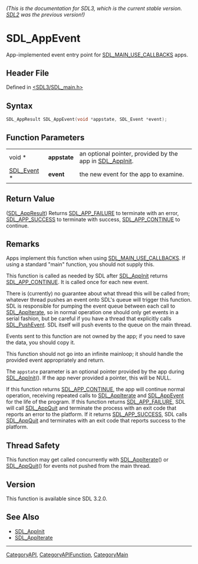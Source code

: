 ###### (This is the documentation for SDL3, which is the current stable version. [SDL2](https://wiki.libsdl.org/SDL2/) was the previous version!)
# SDL_AppEvent

App-implemented event entry point for [SDL_MAIN_USE_CALLBACKS](SDL_MAIN_USE_CALLBACKS) apps.

## Header File

Defined in [<SDL3/SDL_main.h>](https://github.com/libsdl-org/SDL/blob/main/include/SDL3/SDL_main.h)

## Syntax

```c
SDL_AppResult SDL_AppEvent(void *appstate, SDL_Event *event);
```

## Function Parameters

|                          |              |                                                                         |
| ------------------------ | ------------ | ----------------------------------------------------------------------- |
| void *                   | **appstate** | an optional pointer, provided by the app in [SDL_AppInit](SDL_AppInit). |
| [SDL_Event](SDL_Event) * | **event**    | the new event for the app to examine.                                   |

## Return Value

([SDL_AppResult](SDL_AppResult)) Returns [SDL_APP_FAILURE](SDL_APP_FAILURE)
to terminate with an error, [SDL_APP_SUCCESS](SDL_APP_SUCCESS) to terminate
with success, [SDL_APP_CONTINUE](SDL_APP_CONTINUE) to continue.

## Remarks

Apps implement this function when using
[SDL_MAIN_USE_CALLBACKS](SDL_MAIN_USE_CALLBACKS). If using a standard
"main" function, you should not supply this.

This function is called as needed by SDL after [SDL_AppInit](SDL_AppInit)
returns [SDL_APP_CONTINUE](SDL_APP_CONTINUE). It is called once for each
new event.

There is (currently) no guarantee about what thread this will be called
from; whatever thread pushes an event onto SDL's queue will trigger this
function. SDL is responsible for pumping the event queue between each call
to [SDL_AppIterate](SDL_AppIterate), so in normal operation one should only
get events in a serial fashion, but be careful if you have a thread that
explicitly calls [SDL_PushEvent](SDL_PushEvent). SDL itself will push
events to the queue on the main thread.

Events sent to this function are not owned by the app; if you need to save
the data, you should copy it.

This function should not go into an infinite mainloop; it should handle the
provided event appropriately and return.

The `appstate` parameter is an optional pointer provided by the app during
[SDL_AppInit](SDL_AppInit)(). If the app never provided a pointer, this
will be NULL.

If this function returns [SDL_APP_CONTINUE](SDL_APP_CONTINUE), the app will
continue normal operation, receiving repeated calls to
[SDL_AppIterate](SDL_AppIterate) and [SDL_AppEvent](SDL_AppEvent) for the
life of the program. If this function returns
[SDL_APP_FAILURE](SDL_APP_FAILURE), SDL will call
[SDL_AppQuit](SDL_AppQuit) and terminate the process with an exit code that
reports an error to the platform. If it returns
[SDL_APP_SUCCESS](SDL_APP_SUCCESS), SDL calls [SDL_AppQuit](SDL_AppQuit)
and terminates with an exit code that reports success to the platform.

## Thread Safety

This function may get called concurrently with
[SDL_AppIterate](SDL_AppIterate)() or [SDL_AppQuit](SDL_AppQuit)() for
events not pushed from the main thread.

## Version

This function is available since SDL 3.2.0.

## See Also

- [SDL_AppInit](SDL_AppInit)
- [SDL_AppIterate](SDL_AppIterate)

----
[CategoryAPI](CategoryAPI), [CategoryAPIFunction](CategoryAPIFunction), [CategoryMain](CategoryMain)

